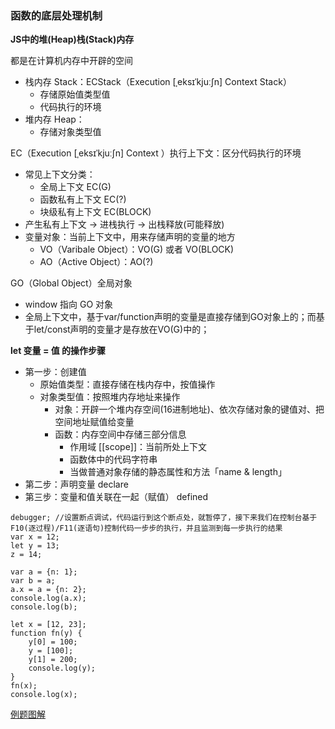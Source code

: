 ### 函数的底层处理机制

**JS中的堆(Heap)栈(Stack)内存**

都是在计算机内存中开辟的空间

+ 栈内存 Stack：ECStack（Execution [ˌeksɪˈkjuːʃn] Context Stack）
  + 存储原始值类型值
  + 代码执行的环境
+ 堆内存 Heap：
  + 存储对象类型值

EC（Execution [ˌeksɪˈkjuːʃn] Context ）执行上下文：区分代码执行的环境

+ 常见上下文分类：
  + 全局上下文 EC(G)
  + 函数私有上下文 EC(?)
  + 块级私有上下文 EC(BLOCK)
+ 产生私有上下文 -> 进栈执行 -> 出栈释放(可能释放)
+ 变量对象：当前上下文中，用来存储声明的变量的地方
  + VO（Varibale Object）：VO(G) 或者 VO(BLOCK)
  + AO（Active Object）：AO(?)

GO（Global Object）全局对象

+ window 指向 GO 对象
+ 全局上下文中，基于var/function声明的变量是直接存储到GO对象上的；而基于let/const声明的变量才是存放在VO(G)中的； 

**let 变量 = 值 的操作步骤**
+ 第一步：创建值
  + 原始值类型：直接存储在栈内存中，按值操作
  + 对象类型值：按照堆内存地址来操作
    + 对象：开辟一个堆内存空间(16进制地址)、依次存储对象的键值对、把空间地址赋值给变量
    + 函数：内存空间中存储三部分信息
      + 作用域 [[scope]]：当前所处上下文
      + 函数体中的代码字符串
      + 当做普通对象存储的静态属性和方法「name & length」
+ 第二步：声明变量 declare
+ 第三步：变量和值关联在一起（赋值） defined

```
debugger; //设置断点调试，代码运行到这个断点处，就暂停了，接下来我们在控制台基于F10(逐过程)/F11(逐语句)控制代码一步步的执行，并且监测到每一步执行的结果
var x = 12;
let y = 13;
z = 14;
```

```
var a = {n: 1};
var b = a;
a.x = a = {n: 2};
console.log(a.x);
console.log(b);
```

```
let x = [12, 23];
function fn(y) {
    y[0] = 100;
    y = [100];
    y[1] = 200;
    console.log(y);
}
fn(x);
console.log(x);
```
[例题图解](./Chapter-2/Item5/1.png)
